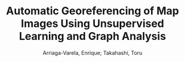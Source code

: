 ---
paperId: 27
author: Arriaga-Varela, Enrique; Takahashi, Toru
publicationauthor: Arriaga-Valera, E. et al.
title: Automatic Georeferencing of Map Images Using Unsupervised Learning and Graph Analysis
pdf: ArriagaVarela_short_presentation_27.pdf
poster: ArriagaVarela_short_presentation_27.png
alt: --
type: Poster
topic: Applications
link: https://doi.org/10.52591/lxai202012129
conference: neurips
year: 2020
tags: neurips-2020
location: Virtual
---